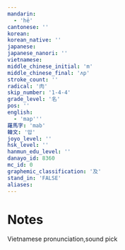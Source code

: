 ```yaml
---
mandarin:
  - 'hē'
cantonese: ''
korean:
korean_native: ''
japanese:
japanese_nanori: ''
vietnamese:
middle_chinese_initial: 'm'
middle_chinese_final: 'ʌp'
stroke_count: ''
radical: '肉'
skip_number: '1-4-4'
grade_level: '名'
pos: ''
english:
  - 'map'''
羅馬字: 'mab'
韓文: '맙'
joyo_level: ''
hsk_level: ''
hanmun_edu_level: ''
danayo_id: 8360
mc_id: 0
graphemic_classification: '及'
stand_in: 'FALSE'
aliases:
---
```


# Notes
Vietnamese pronunciation,sound pick
